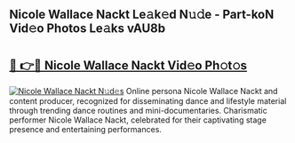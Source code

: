 ## Nicole Wallace Nackt Le𝚊k𝚎d N𝚞𝚍e - Part-koN Vid𝚎o Photos Le𝚊ks vAU8b

# <h2><a href="http://fb13eo.evod.top/?m=Nicole+Wallace+Nackt">🔗 👉🔴 Nicole Wallace Nackt Vid𝚎o Ph𝚘t𝚘s</a></h2>

[![Nicole Wallace Nackt N𝚞d𝚎s](https://i.imgur.com/8V9OHl7.gif)](http://fb13eo.evod.top/?m=Nicole+Wallace+Nackt)
Online persona Nicole Wallace Nackt and content producer, recognized for disseminating dance and lifestyle material through trending dance routines and mini-documentaries. Charismatic performer Nicole Wallace Nackt, celebrated for their captivating stage presence and entertaining performances. 
